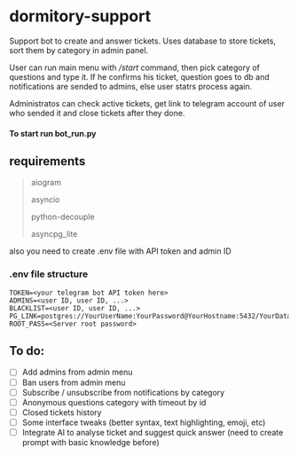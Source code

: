 # dormitory-support
Support bot to create and answer tickets. Uses database to store tickets, sort them by category in admin panel. 

User can run main menu with */start* command, then pick category of questions and type it. If he confirms his ticket, question goes to db and notifications are sended to admins, else user statrs process again. 

Administratos can check active tickets, get link to telegram account of user who sended it and close tickets after they done.

#### To start run bot_run.py 

## requirements
> aiogram
>
> asyncio
>
> python-decouple
>
> asyncpg_lite

also you need to create .env file with API token and admin ID

### .env file structure
```
TOKEN=<your telegram bot API token here>
ADMINS=<user ID, user ID, ...>
BLACKLIST=<user ID, user ID, ...>
PG_LINK=postgres://YourUserName:YourPassword@YourHostname:5432/YourDatabaseName
ROOT_PASS=<Server root password>
```


## To do:
- [ ] Add admins from admin menu
- [ ] Ban users from admin menu
- [ ] Subscribe / unsubscribe from notifications by category
- [ ] Anonymous questions category with timeout by id
- [ ] Closed tickets history
- [ ] Some interface tweaks (better syntax, text highlighting, emoji, etc)  
- [ ] Integrate AI to analyse ticket and suggest quick answer (need to create prompt with basic knowledge before)